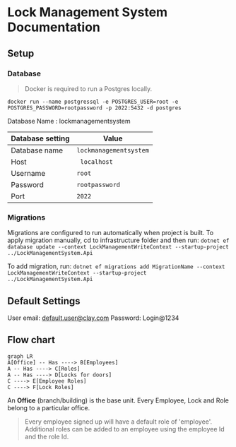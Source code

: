 # Lock Management System Documentation

## Setup

### Database
> Docker is required to run a Postgres locally.

` docker run --name postgressql -e POSTGRES_USER=root -e POSTGRES_PASSWORD=rootpassword -p 2022:5432 -d postgres `

Database Name : lockmanagementsystem

|Database setting               |Value                        |
|-------------------------------|-----------------------------|
|Database name                  |` lockmanagementsystem `     |
|Host                           |` localhost`                 |
|Username                       |` root `					  |
|Password                       |` rootpassword `	 		  |
|Port                           |` 2022 `					  |

### Migrations
Migrations are configured to run automatically when project is built.
To apply migration manually, cd to infrastructure folder and then run:
` dotnet ef database update --context LockManagementWriteContext --startup-project ../LockManagementSystem.Api `

To add migration, run:
` dotnet ef migrations add MigrationName --context LockManagementWriteContext --startup-project ../LockManagementSystem.Api `

## Default Settings
User email: default.user@clay.com
Password: Login@1234



## Flow chart

``` mermaid
graph LR
A[Office] -- Has ----> B[Employees]
A -- Has ----> C[Roles]
A -- Has ----> D[Locks for doors]
C ----> E[Employee Roles]
C ----> F[Lock Roles]
```

An **Office** (branch/building) is the base unit.
Every Employee, Lock and Role belong to a particular office.
> Every employee signed up will have a default role of 'employee'.
> Additional roles can be added to an employee using the employee Id and the role Id.

